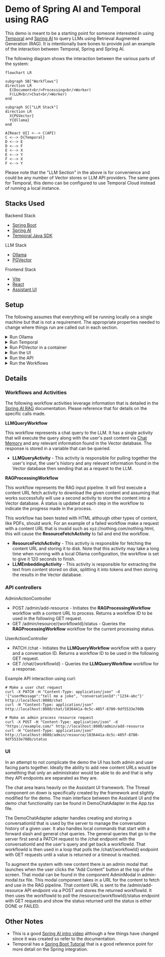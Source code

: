 # Demo of Spring AI and Temporal using RAG

This demo is meant to be a starting point for someone interested in using [Temporal](https://temporal.io/)
and [Spring AI](https://spring.io/projects/spring-ai) to query LLMs using Retrieval Augmented Generation (RAG). It is intentionally bare bones
to provide just an example of the interaction between Temporal, Spring and Spring AI.

The following diagram shows the interaction between the various parts of the system:

```mermaid
flowchart LR

subgraph SB["Workflows"]
direction LR
  E(Document<br/>Processing<br/>Worker)
  F(LLM<br/>Chat<br/>Worker)
end

subgraph SC["LLM Stack"]
direction LR
  X{PGVector}
  Y{Ollama}
end

A[React UI] <--> C(API)
C <--> D{Temporal}
D <--> E
D <--> F
E <--> X
E <--> Y
F <--> X
F <--> Y
```

Please note that the "LLM Section" in the above is for convenience and could be any number of Vector stores or LLM
API providers. The same goes for Temporal, this demo can be configured to use Temporal Cloud instead of running a
local instance.

## Stacks Used

Backend Stack
* [Spring Boot](https://spring.io/projects/spring-boot)
* [Spring AI](https://spring.io/projects/spring-ai)
* [Temporal Java SDK](https://docs.temporal.io/develop/java)

LLM Stack
* [Ollama](https://ollama.com/)
* [PGVector](https://github.com/pgvector/pgvector)

Frontend Stack
* [Vite](https://vite.dev/)
* [React](https://react.dev/)
* [Assistant UI](https://github.com/assistant-ui/)

## Setup

The following assumes that everything will be running locally on a single machine but that is not a requirement. The
appropriate properties needed to change where things run are called out in each section.

<details>

<summary>Run Ollama</summary>

The configuration included expects to find Ollama running locally and populated with two models: *nomic-embed-text* 
and *llama3.1:8b*. See the __spring.ai.ollama.*__ sections of the pipeline __application.properties__ file.

See the [Ollama](https://github.com/ollama/ollama?tab=readme-ov-file#ollama) documentation for information on
how to run Ollama locally.

To fetch the models needed and run Ollama, use the following commands:
```shell
ollama pull nomic-embed-text
ollama pull llama3.1:8b
ollama serve
```

Note that you will need about 4G of disk space in total for the above models.

</details>

<details>

<summary>Run Temporal</summary>

The configuration included expects the Temporal server to be running locally. See the __spring.temporal.*__ sections
of the __application.properties__ files.

The quickest way to get Temporal running is to use the instructions found in the *Install the Temporal CLI* and 
*Local dev server* sections of the 
[Java Background Check tutorial](https://learn.temporal.io/tutorials/java/background-check/project-setup/)

For instance if you are using a Mac this could be as easy as the following:
```shell
brew install temporal
temporal server start-dev
```

</details>

<details>

<summary>Run PGVector in a container</summary>

The configuration included expects to find PGVector running locally. See the __spring.datasource.*__ and 
__spring.ai.vectorstore.*__ sections of the pipeline __application.properties__ file.

For the demo this is the command used to create the database "rag" and a user "rag-user" with a password of "password":
```shell
docker run -d -p 5432:5432 \
    -e POSTGRES_DB=rag \
    -e POSTGRES_USER=rag-user \
    -e POSTGRES_PASSWORD=password \
    pgvector/pgvector:pg17
```
For even more information see [PGVector on Docker](https://github.com/pgvector/pgvector?tab=readme-ov-file#docker)

</details>

<details>

<summary>Run the UI</summary>

The UI will be available at http://localhost:5173/ and the API has CORS configured to accept requests only from 
that URL so be aware that if you change where this runs you will need to update the CORS configuration in the API
as well.

```shell
cd rag-ui
npm install
npm run dev
```
</details>

<details>

<summary>Run the API</summary>

Note that the API will be running on port 8080 once it is started.

```shell
cd rest-api
mvn spring-boot:run
```
</details>

<details>

<summary>Run the Workflows</summary>

```shell
cd pipeline
mvn spring-boot:run
```
</details>

## Details

### Workflows and Activities

The following workflow activities leverage information that is detailed in the
[Spring AI RAG](https://docs.spring.io/spring-ai/reference/api/retrieval-augmented-generation.html)
documentation. Please reference that for details on the specific calls made.

__LLMQueryWorkflow__

This workflow represents a chat query to the LLM. It has a single activity that will execute the query along with 
the user's past content via [Chat Memory](https://docs.spring.io/spring-ai/reference/api/chat-memory.html) and any
relevant information found in the Vector database. The response is stored in a variable that can be queried.

* __LLMQueryActivity__ - This activity is responsible for pulling together the user's input, the user's history and any relevant information found in the Vector database then sending that as a request to the LLM.

__RAGProcessingWorkflow__

This workflow represents the RAG input pipeline. It will first execute a content URL fetch activity to download the
given content and assuming that works successfully will use a second activity to store the content into a Vector 
database. A status is updated at each step in the workflow to indicate the progress made in the process.

This workflow has been tested with HTML although other types of content, like PDFs, should work. For an example of a 
failed workflow make a request with a content URL that is invalid such as xyz://nothing.com/nothing.html, this will
cause the __ResourceFetchActivity__ to fail and end the workflow.

* __ResourceFetchActivity__ - This activity is responsible for fetching the content URL and storing it to disk. Note that this activity may take a long time when running with a local Ollama configuration, the workflow is set to give it 120 seconds to finish.
* __LLMEmbeddingActivity__ - This activity is responsible for extracting the text from content stored on disk, splitting it into tokens and then storing the results in the Vector database.

### API controllers

AdminActionController

* POST /admin/add-resource - Initiates the __RAGProcessingWorkflow__ workflow with a content URL to process. Returns a workflow ID to be used in the following GET request.
* GET /admin/resource/{workflowId}/status - Queries the __RAGProcessingWorkflow__ workflow for the current processing status.

UserActionController

* PATCH /chat - Initiates the __LLMQueryWorkflow__ workflow with a query and a conversation ID. Returns a workflow ID to be used in the following GET request.
* GET /chat/{workflowId} - Queries the __LLMQueryWorkflow__ workflow for a response.

Example API interaction using curl:
```shell
# Make a user chat request
curl -X PATCH -H "Content-Type: application/json" -d '{"userMessage":"tell me a joke", "conversationId":"1234-abc"}' http://localhost:8080/chat
curl -H "Content-Type: application/json" http://localhost:8080/chat/1836441a-0c5c-405f-8780-9df5533e708b

# Make an admin process resource request
curl -X POST -H "Content-Type: application/json" -d "https://example.com/" http://localhost:8080/admin/add-resource
curl -H "Content-Type: application/json" http://localhost:8080/admin/resource/1836441a-0c5c-405f-8780-9df5533e708b/status
```

### UI

In an attempt to not complicate the demo the UI has both admin and user facing parts together. Ideally the ability to
add new content URLs would be something that only an administrator would be able to do and that is why they API 
endpoints are separated as they are.

The chat area leans heavily on the Assistant UI framework. The Thread component on down is specifically created by the
framework and slightly modified for the demo. The main interface between the Assistant UI and the demo chat 
functionality can be found in DemoChatAdapter in the App.tsx file. 

The DemoChatAdapter adapter handles creating and storing a conversationId that is used by the server to manage the 
conversation history of a given user. It also handles local commands that start with a forward slash and general chat 
queries. The general queries that go to the server first send a PATCH request to the /chat endpoint with the 
conversationId and the user's query and get back a workflowId. That workflowId is then used in a loop that polls the 
/chat/{workflowId} endpoint with GET requests until a value is returned or a timeout is reached.

To augment the system with new content there is an admin modal that launches when the user clicks the "Add Content" 
button at the top of the screen. That modal can be found in the component AdminModal in admin-modal.tsx file. This
modal component takes in a URL for the content to fetch and use in the RAG pipeline. That content URL is sent to the
/admin/add-resource API endpoint via a POST and stores the returned workflowId. It then uses the workflowId to poll
the /resource/{workflowId}/status endpoint with GET requests and show the status returned until the status is either
DONE or FAILED.

## Other Notes

* This is a good [Spring AI intro video](https://www.youtube.com/watch?v=6Pgmr7xMjiY) although a few things have changed since it was created so refer to the documentation.
* Temporal has a [Spring Boot Tutorial](https://learn.temporal.io/tutorials/java/build-an-email-drip-campaign/) that is a good reference point for more detail on the Spring integration.


